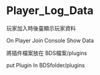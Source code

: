 # Player_Log_Data
玩家加入時後臺顯示玩家資料    

On Player Join Console Show Data

將插件檔案放在 BDS檔案/plugins   

put Plugin In BDSfolder/plugins
